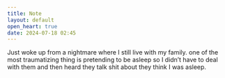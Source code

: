 ```yaml
---
title: Note
layout: default
open_heart: true
date: 2024-07-18 02:45
---
```


Just woke up from a nightmare where I still live with my family. one of the most traumatizing thing is pretending to be asleep so I didn’t have to deal with them and then heard they talk shit about they think I was asleep.
